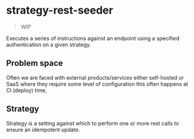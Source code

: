 # strategy-rest-seeder 

> WIP

Executes a series of instructions against an endpoint using a specified authentication on a given strategy.


## Problem space

Often we are faced with external products/services either self-hosted or SaaS where they require some level of configuration this often happens at CI (deploy) time, 



## Strategy 

Strategy is a setting against which to perform one or more rest calls to ensure an idempotent update.
